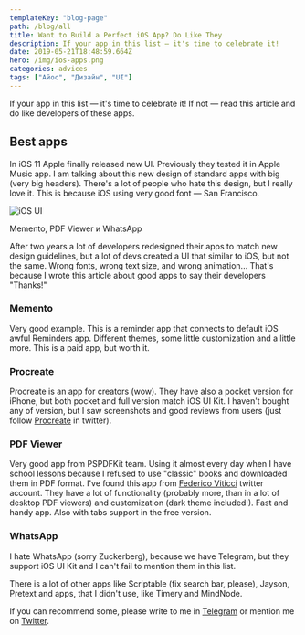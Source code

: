 ```yaml
---
templateKey: "blog-page"
path: /blog/all
title: Want to Build a Perfect iOS App? Do Like They
description: If your app in this list — it's time to celebrate it!
date: 2019-05-21T18:48:59.664Z
hero: /img/ios-apps.png
categories: advices
tags: ["Айос", "Дизайн", "UI"]
---
```


If your app in this list — it's time to celebrate it! If not — read this article and do like developers of these apps.

## Best apps

In iOS 11 Apple finally released new UI. Previously they tested it in Apple Music app. I am talking about this new design of standard apps with big (very big headers). There's a lot of people who hate this design, but I really love it. This is because iOS using very good font — San Francisco.

![iOS UI](/img/ios-ui-apps.png)

<figcaption>Memento, PDF Viewer и WhatsApp</figcaption>

After two years a lot of developers redesigned their apps to match new design guidelines, but a lot of devs created a UI that similar to iOS, but not the same. Wrong fonts, wrong text size, and wrong animation... That's because I wrote this article about good apps to say their developers "Thanks!"

### Memento

Very good example. This is a reminder app that connects to default iOS awful Reminders app. Different themes, some little customization and a little more. This is a paid app, but worth it.

### Procreate

Procreate is an app for creators (wow). They have also a pocket version for iPhone, but both pocket and full version match iOS UI Kit. I haven't bought any of version, but I saw screenshots and good reviews from users (just follow [Procreate](https://twitter.com/Procreate) in twitter).

### PDF Viewer

Very good app from PSPDFKit team. Using it almost every day when I have school lessons because I refused to use "classic" books and downloaded them in PDF format. I've found this app from [Federico Viticci](https://twitter.com/viticci) twitter account. They have a lot of functionality (probably more, than in a lot of desktop PDF viewers) and customization (dark theme included!). Fast and handy app. Also with tabs support in the free version.

### WhatsApp

I hate WhatsApp (sorry Zuckerberg), because we have Telegram, but they support iOS UI Kit and I can't fail to mention them in this list.

There is a lot of other apps like Scriptable (fix search bar, please), Jayson, Pretext and apps, that I didn't use, like Timery and MindNode.

If you can recommend some, please write to me in [Telegram](https://t.me/dtroode) or mention me on [Twitter](https://twitter.com/dtroode).
